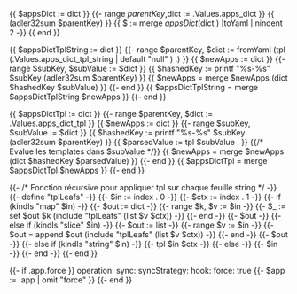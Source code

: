
{{ $appsDict := dict }}
{{- range $parentKey,$dict := .Values.apps_dict }}
{{ (adler32sum $parentKey) }}
{{ $ := merge  $appsDict ($dict ) |toYaml | nindent 2 -}}
{{ end }}


{{ $appsDictTplString := dict }}
{{- range $parentKey, $dict := fromYaml  (tpl (.Values.apps_dict_tpl_string | default "null" ) .)  }}
  {{ $newApps := dict }}
  {{- range $subKey, $subValue := $dict }}
    {{ $hashedKey := printf "%s-%s" $subKey (adler32sum $parentKey) }}
    {{ $newApps = merge $newApps (dict $hashedKey $subValue) }}
  {{- end }}
  {{ $appsDictTplString = merge $appsDictTplString $newApps }}
{{- end }}



{{ $appsDictTpl := dict }}
{{- range $parentKey, $dict := .Values.apps_dict_tpl }}
  {{ $newApps := dict }}
  {{- range $subKey, $subValue := $dict }}
    {{ $hashedKey := printf "%s-%s" $subKey (adler32sum $parentKey) }}
    {{ $parsedValue := tpl $subValue . }} {{/* Évalue les templates dans $subValue */}}
    {{ $newApps = merge $newApps (dict $hashedKey $parsedValue) }}
  {{- end }}
  {{ $appsDictTpl = merge $appsDictTpl $newApps }}
{{- end }}






{{- /* Fonction récursive pour appliquer tpl sur chaque feuille string */ -}}
{{- define "tplLeafs" -}}
  {{- $in := index . 0 -}}
  {{- $ctx := index . 1 -}}
  {{- if (kindIs "map" $in) -}}
    {{- $out := dict -}}
    {{- range $k, $v := $in -}}
      {{- $_ := set $out $k (include "tplLeafs" (list $v $ctx)) -}}
    {{- end -}}
    {{- $out -}}
  {{- else if (kindIs "slice" $in) -}}
    {{- $out := list -}}
    {{- range $v := $in -}}
      {{- $out = append $out (include "tplLeafs" (list $v $ctx)) -}}
    {{- end -}}
    {{- $out -}}
  {{- else if (kindIs "string" $in) -}}
    {{- tpl $in $ctx -}}
  {{- else -}}
    {{- $in -}}
  {{- end -}}
{{- end }}




{{- if .app.force }}
operation:
  sync:
    syncStrategy:
      hook:
        force: true
{{- $app := .app | omit "force"  }}
{{- end }}